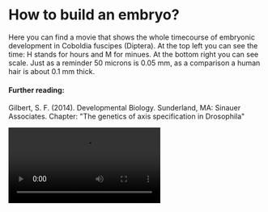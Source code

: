 # How to build an embryo?

Here you can find a movie that shows the whole timecourse of embryonic development in Coboldia fuscipes (Diptera). At the top left you can see the time: H stands for hours and M for minues. At the bottom right you can see scale. Just as a reminder 50 microns is 0.05 mm, as a comparison a human hair is about 0.1 mm thick. 

#### Further reading:

Gilbert, S. F. (2014). Developmental Biology. Sunderland, MA: Sinauer Associates. Chapter: "The genetics of axis specification in Drosophila"

<video src="https://github.com/RmmlAndReas/rmmlandreas.github.io/assets/75020163/9d3b80fc-ccad-4f9a-aa47-99420c2b9c21" controls="controls" style="max-width: 730px;">
</video>
